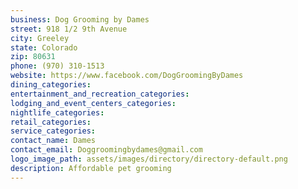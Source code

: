 ```yaml
---
business: Dog Grooming by Dames
street: 918 1/2 9th Avenue
city: Greeley
state: Colorado
zip: 80631
phone: (970) 310-1513
website: https://www.facebook.com/DogGroomingByDames
dining_categories: 
entertainment_and_recreation_categories: 
lodging_and_event_centers_categories: 
nightlife_categories: 
retail_categories: 
service_categories: 
contact_name: Dames
contact_email: Doggroomingbydames@gmail.com
logo_image_path: assets/images/directory/directory-default.png
description: Affordable pet grooming
---
```

